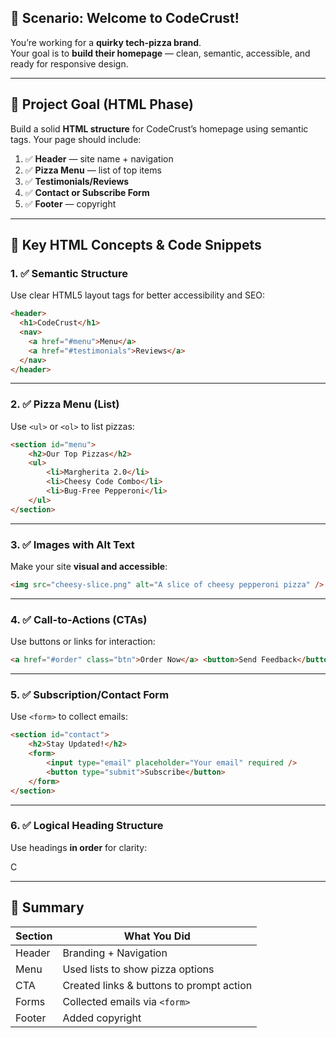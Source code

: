 ## 🍕 Scenario: Welcome to CodeCrust!

You’re working for a **quirky tech-pizza brand**.  
Your goal is to **build their homepage** — clean, semantic, accessible, and ready for responsive design.

---

## 🎯 Project Goal (HTML Phase)

Build a solid **HTML structure** for CodeCrust’s homepage using semantic tags. Your page should include:

1. ✅ **Header** — site name + navigation
2. ✅ **Pizza Menu** — list of top items
3. ✅ **Testimonials/Reviews**
4. ✅ **Contact or Subscribe Form**
5. ✅ **Footer** — copyright

---

## 🔑 Key HTML Concepts & Code Snippets

### 1. ✅ Semantic Structure

Use clear HTML5 layout tags for better accessibility and SEO:

```html
<header> 
  <h1>CodeCrust</h1> 
  <nav> 
    <a href="#menu">Menu</a> 
    <a href="#testimonials">Reviews</a> 
  </nav> 
</header>
```

---

### 2. ✅ Pizza Menu (List)

Use `<ul>` or `<ol>` to list pizzas:

```html
<section id="menu">   
	<h2>Our Top Pizzas</h2>   
	<ul>     
		<li>Margherita 2.0</li>     
		<li>Cheesy Code Combo</li>     
		<li>Bug-Free Pepperoni</li>   
	</ul> 
</section>
```

---

### 3. ✅ Images with Alt Text

Make your site **visual and accessible**:

```html
<img src="cheesy-slice.png" alt="A slice of cheesy pepperoni pizza" />
```

---

### 4. ✅ Call-to-Actions (CTAs)

Use buttons or links for interaction:

```html
<a href="#order" class="btn">Order Now</a> <button>Send Feedback</button>
```

---

### 5. ✅ Subscription/Contact Form

Use `<form>` to collect emails:

```html
<section id="contact">   
	<h2>Stay Updated!</h2>   
	<form>     
		<input type="email" placeholder="Your email" required />
		<button type="submit">Subscribe</button>   
	</form> 
</section>
```

---

### 6. ✅ Logical Heading Structure

Use headings **in order** for clarity:

C

---

## 📝 Summary

| Section | What You Did                             |
| ------- | ---------------------------------------- |
| Header  | Branding + Navigation                    |
| Menu    | Used lists to show pizza options         |
| CTA     | Created links & buttons to prompt action |
| Forms   | Collected emails via `<form>`            |
| Footer  | Added copyright                          |
